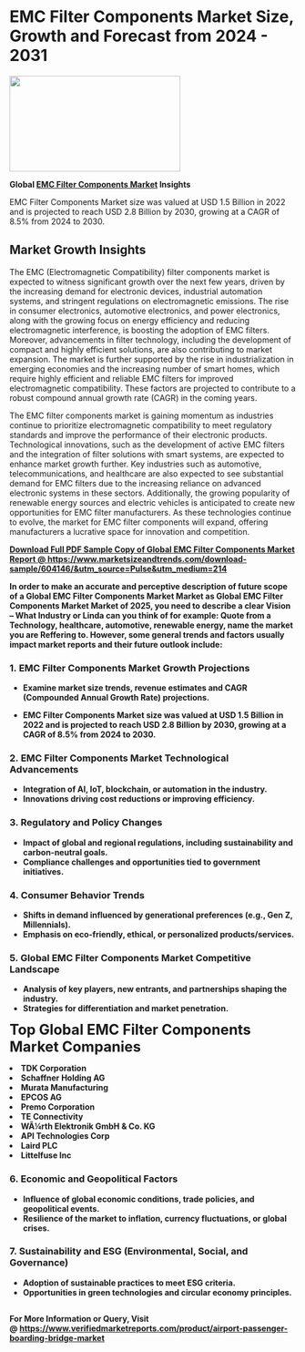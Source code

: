 <H1>EMC Filter Components Market Size, Growth and Forecast from 2024 - 2031</H1><img class="aligncenter size-medium wp-image-584254" src="https://thirdeyenews.in/wp-content/uploads/2024/09/Global-Market-Research-300x168.jpeg" alt="" width="300" height="168" /><p><strong>Global&nbsp;<a href="https://www.marketsizeandtrends.com/download-sample/604146/&amp;utm_source=Pulse&amp;utm_medium=214">EMC Filter Components Market</a> Insights</strong></p><p>EMC Filter Components Market size was valued at USD 1.5 Billion in 2022 and is projected to reach USD 2.8 Billion by 2030, growing at a CAGR of 8.5% from 2024 to 2030.</p><p><h2>Market Growth Insights</h2> <p>The EMC (Electromagnetic Compatibility) filter components market is expected to witness significant growth over the next few years, driven by the increasing demand for electronic devices, industrial automation systems, and stringent regulations on electromagnetic emissions. The rise in consumer electronics, automotive electronics, and power electronics, along with the growing focus on energy efficiency and reducing electromagnetic interference, is boosting the adoption of EMC filters. Moreover, advancements in filter technology, including the development of compact and highly efficient solutions, are also contributing to market expansion. The market is further supported by the rise in industrialization in emerging economies and the increasing number of smart homes, which require highly efficient and reliable EMC filters for improved electromagnetic compatibility. These factors are projected to contribute to a robust compound annual growth rate (CAGR) in the coming years.</p> <p><strong><a href="#"></a></strong></p> <p>The EMC filter components market is gaining momentum as industries continue to prioritize electromagnetic compatibility to meet regulatory standards and improve the performance of their electronic products. Technological innovations, such as the development of active EMC filters and the integration of filter solutions with smart systems, are expected to enhance market growth further. Key industries such as automotive, telecommunications, and healthcare are also expected to see substantial demand for EMC filters due to the increasing reliance on advanced electronic systems in these sectors. Additionally, the growing popularity of renewable energy sources and electric vehicles is anticipated to create new opportunities for EMC filter manufacturers. As these technologies continue to evolve, the market for EMC filter components will expand, offering manufacturers a lucrative space for innovation and competition. <p><strong><a href="#"></p><p><span class=""><strong>Download Full PDF Sample Copy of Global EMC Filter Components Market Report</strong> @ <a href="https://www.marketsizeandtrends.com/download-sample/604146/&amp;utm_source=Pulse&amp;utm_medium=214" target="_blank">https://www.marketsizeandtrends.com/download-sample/604146/&amp;utm_source=Pulse&amp;utm_medium=214</a></span></p><p>In order to make an accurate and perceptive description of future scope of a Global&nbsp;EMC Filter Components Market Market as Global&nbsp;EMC Filter Components Market Market of 2025, you need to describe a clear Vision &ndash; What Industry or Linda can you think of for example: Quote from a Technology, healthcare, automotive, renewable energy, name the market you are Reffering to. However, some general trends and factors usually impact market reports and their future outlook include:</p><h3>1.&nbsp;<strong>EMC Filter Components Market Growth Projections</strong></h3><ul><li>Examine market size trends, revenue estimates and CAGR (Compounded Annual Growth Rate) projections.</li><li><p>EMC Filter Components Market size was valued at USD 1.5 Billion in 2022 and is projected to reach USD 2.8 Billion by 2030, growing at a CAGR of 8.5% from 2024 to 2030.</p></li></ul><h3>2.&nbsp;<strong>EMC Filter Components Market Technological Advancements</strong></h3><ul><li>Integration of AI, IoT, blockchain, or automation in the industry.</li><li>Innovations driving cost reductions or improving efficiency.</li></ul><h3>3.&nbsp;<strong>Regulatory and Policy Changes</strong></h3><ul><li>Impact of global and regional regulations, including sustainability and carbon-neutral goals.</li><li>Compliance challenges and opportunities tied to government initiatives.</li></ul><h3>4.&nbsp;<strong>Consumer Behavior Trends</strong></h3><ul><li>Shifts in demand influenced by generational preferences (e.g., Gen Z, Millennials).</li><li>Emphasis on eco-friendly, ethical, or personalized products/services.</li></ul><h3>5.&nbsp;<strong>Global EMC Filter Components Market Competitive Landscape</strong></h3><ul><li>Analysis of key players, new entrants, and partnerships shaping the industry.</li><li>Strategies for differentiation and market penetration.</li></ul><p data-pm-slice="1 1 []"><span style="color: inherit; font-family: inherit; font-size: 25px;">Top Global EMC Filter Components Market Companies</span></p><div class="" data-test-id=""><p><li>TDK Corporation</li><li> Schaffner Holding AG</li><li> Murata Manufacturing</li><li> EPCOS AG</li><li> Premo Corporation</li><li> TE Connectivity</li><li> WÃ¼rth Elektronik GmbH & Co. KG</li><li> API Technologies Corp</li><li> Laird PLC</li><li> Littelfuse Inc</li></p></div><h3>6.&nbsp;<strong>Economic and Geopolitical Factors</strong></h3><ul><li>Influence of global economic conditions, trade policies, and geopolitical events.</li><li>Resilience of the market to inflation, currency fluctuations, or global crises.</li></ul><h3>7.&nbsp;<strong>Sustainability and ESG (Environmental, Social, and Governance)</strong></h3><ul><li>Adoption of sustainable practices to meet ESG criteria.</li><li>Opportunities in green technologies and circular economy principles.</li></ul><h2><strong style="font-size: 14px;">For More Information or Query, Visit @&nbsp;</strong><a style="background-color: #ffffff; font-size: 14px;" href="https://www.marketsizeandtrends.com/report/emc-filter-components-market/" target="_blank">https://www.verifiedmarketreports.com/product/airport-passenger-boarding-bridge-market</a></h2>
